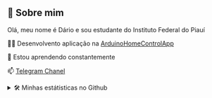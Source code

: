 
## 🚀 Sobre mim
Olá, meu nome é Dário e  sou estudante do Instituto Federal do Piauí

👩‍💻 Desenvolvento aplicação na [ArduinoHomeControlApp](https://github.com/birdra1n/ArduinoHomeControlApp/)


🧠 Estou aprendendo constantemente


📫  [Telegram Chanel](https://t.me/BirdRa1nChannel)


<details>
  <summary>🛠 Minhas estátisticas no Github</summary>
    <img src="https://github-readme-stats.vercel.app/api/top-langs?username=birdra1n&bg_color=141414&text_color=f8f8f2&title_color=f8f8f2&layout=compact"/>
   ![Anurag's GitHub stats](https://github-readme-stats.vercel.app/api?username=birdra1n&show_icons=true&theme=radical)
</details>



